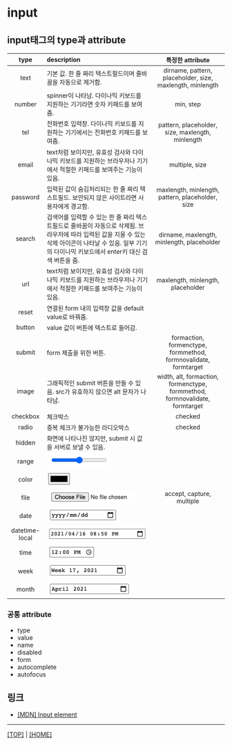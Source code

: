 # input

## input태그의 type과 attribute

|      type      | description                                                                                                                                                                                                   |                              특정한 attribute                               |
| :------------: | :------------------------------------------------------------------------------------------------------------------------------------------------------------------------------------------------------------ | :-------------------------------------------------------------------------: |
|      text      | 기본 값. 한 줄 짜리 텍스트필드이며 줄바꿈을 자동으로 제거함.                                                                                                                                                  |          dirname, pattern, placeholder, size, maxlength, minlength          |
|     number     | spinner이 나타남. 다이나믹 키보드를 지원하는 기기라면 숫자 키패드를 보여줌.                                                                                                                                   |                                  min, step                                  |
|      tel       | 전화번호 입력창. 다이나믹 키보드를 지원하는 기기에서는 전화번호 키패드를 보여줌.                                                                                                                              |              pattern, placeholder, size, maxlength, minlength               |
|     email      | text처럼 보이지만, 유효성 검사와 다이나믹 키보드를 지원하는 브라우저나 기기에서 적절한 키패드를 보여주는 기능이 있음.                                                                                         |                               multiple, size                                |
|    password    | 입력된 값이 숨김처리되는 한 줄 짜리 텍스트필드. 보안되지 않은 사이트라면 사용자에게 경고함.                                                                                                                   |              maxlength, minlength, pattern, placeholder, size               |
|     search     | 검색어를 입력할 수 있는 한 줄 짜리 텍스트필드로 줄바꿈이 자동으로 삭제됨. 브라우저에 따라 입력된 값을 지울 수 있는 삭제 아이콘이 나타날 수 있음. 일부 기기의 다이나믹 키보드에서 enter키 대신 검색 버튼을 줌. |                 dirname, maxlength, minlength, placeholder                  |
|      url       | text처럼 보이지만, 유효성 검사와 다이나믹 키보드를 지원하는 브라우저나 기기에서 적절한 키패드를 보여주는 기능이 있음.                                                                                         |                      maxlength, minlength, placeholder                      |
|     reset      | 연결된 form 내의 입력창 값을 default value로 바꿔줌.                                                                                                                                                          |
|     button     | value 값이 버튼에 텍스트로 들어감.                                                                                                                                                                            |
|     submit     | form 제출을 위한 버튼.                                                                                                                                                                                        |       formaction, formenctype, formmethod, formnovalidate, formtarget       |
|     image      | 그래픽적인 submit 버튼을 만들 수 있음. src가 유효하지 않으면 alt 문자가 나타남.                                                                                                                               | width, alt, formaction, formenctype, formmethod, formnovalidate, formtarget |
|    checkbox    | 체크박스                                                                                                                                                                                                      |                                   checked                                   |
|     radio      | 중복 체크가 불가능한 라디오박스                                                                                                                                                                               |                                   checked                                   |
|     hidden     | 화면에 나타나진 않지만, submit 시 값을 서버로 보낼 수 있음.                                                                                                                                                   |
|     range      | ![range input](range.png)                                                                                                                                                                                     |
|     color      | ![color input](color.png)                                                                                                                                                                                     |
|      file      | ![file input](file.png)                                                                                                                                                                                       |                          accept, capture, multiple                          |
|      date      | ![date input](./date.png)                                                                                                                                                                                     |                                                                             |
| datetime-local | ![datetime-local input](./datetime-local.png)                                                                                                                                                                 |                                                                             |
|      time      | ![time input](./time.png)                                                                                                                                                                                     |                                                                             |
|      week      | ![week input](./week.png)                                                                                                                                                                                     |                                                                             |
|     month      | ![month input](./month.png)                                                                                                                                                                                   |                                                                             |

### 공통 attribute

- type
- value
- name
- disabled
- form
- autocomplete
- autofocus

## 링크

- [[MDN] Input element](https://developer.mozilla.org/en-US/docs/Web/HTML/Element/input)

---

[[TOP]](./#input) | [[HOME]](https://github.com/SunYoungKwon/What-I-Studied-on-Woowacourse#-what-i-studied-on-woowacourse)
